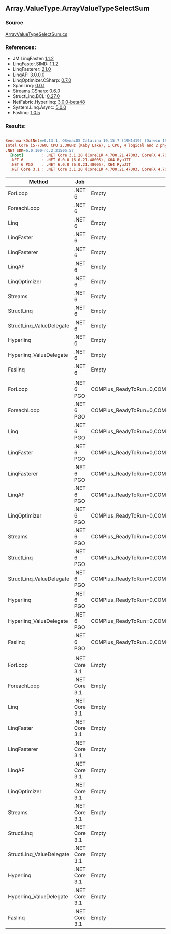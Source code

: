 ﻿## Array.ValueType.ArrayValueTypeSelectSum

### Source
[ArrayValueTypeSelectSum.cs](../LinqBenchmarks/Array/ValueType/ArrayValueTypeSelectSum.cs)

### References:
- JM.LinqFaster: [1.1.2](https://www.nuget.org/packages/JM.LinqFaster/1.1.2)
- LinqFaster.SIMD: [1.1.2](https://www.nuget.org/packages/LinqFaster.SIMD/1.0.3)
- LinqFasterer: [2.1.0](https://www.nuget.org/packages/LinqFasterer/2.1.0)
- LinqAF: [3.0.0.0](https://www.nuget.org/packages/LinqAF/3.0.0.0)
- LinqOptimizer.CSharp: [0.7.0](https://www.nuget.org/packages/LinqOptimizer.CSharp/0.7.0)
- SpanLinq: [0.0.1](https://www.nuget.org/packages/SpanLinq/0.0.1)
- Streams.CSharp: [0.6.0](https://www.nuget.org/packages/Streams.CSharp/0.6.0)
- StructLinq.BCL: [0.27.0](https://www.nuget.org/packages/StructLinq/0.27.0)
- NetFabric.Hyperlinq: [3.0.0-beta48](https://www.nuget.org/packages/NetFabric.Hyperlinq/3.0.0-beta48)
- System.Linq.Async: [5.0.0](https://www.nuget.org/packages/System.Linq.Async/5.0.0)
- Faslinq: [1.0.5](https://www.nuget.org/packages/Faslinq/1.0.5)

### Results:
``` ini

BenchmarkDotNet=v0.13.1, OS=macOS Catalina 10.15.7 (19H1419) [Darwin 19.6.0]
Intel Core i5-7360U CPU 2.30GHz (Kaby Lake), 1 CPU, 4 logical and 2 physical cores
.NET SDK=6.0.100-rc.2.21505.57
  [Host]        : .NET Core 3.1.20 (CoreCLR 4.700.21.47003, CoreFX 4.700.21.47101), X64 RyuJIT
  .NET 6        : .NET 6.0.0 (6.0.21.48005), X64 RyuJIT
  .NET 6 PGO    : .NET 6.0.0 (6.0.21.48005), X64 RyuJIT
  .NET Core 3.1 : .NET Core 3.1.20 (CoreCLR 4.700.21.47003, CoreFX 4.700.21.47101), X64 RyuJIT


```
|                   Method |           Job |                                                   EnvironmentVariables |       Runtime | Count |      Mean |     Error |    StdDev |    Median |         Ratio | RatioSD |  Gen 0 | Allocated |
|------------------------- |-------------- |----------------------------------------------------------------------- |-------------- |------ |----------:|----------:|----------:|----------:|--------------:|--------:|-------:|----------:|
|                  ForLoop |        .NET 6 |                                                                  Empty |      .NET 6.0 |   100 |  69.43 ns |  0.183 ns |  0.143 ns |  69.47 ns |      baseline |         |      - |         - |
|              ForeachLoop |        .NET 6 |                                                                  Empty |      .NET 6.0 |   100 | 140.79 ns |  0.263 ns |  0.233 ns | 140.75 ns |  2.03x slower |   0.01x |      - |         - |
|                     Linq |        .NET 6 |                                                                  Empty |      .NET 6.0 |   100 | 842.39 ns |  3.919 ns |  3.666 ns | 840.74 ns | 12.14x slower |   0.07x | 0.0153 |      32 B |
|               LinqFaster |        .NET 6 |                                                                  Empty |      .NET 6.0 |   100 | 357.39 ns |  0.750 ns |  0.665 ns | 357.12 ns |  5.15x slower |   0.01x |      - |         - |
|             LinqFasterer |        .NET 6 |                                                                  Empty |      .NET 6.0 |   100 | 234.09 ns |  1.058 ns |  0.938 ns | 233.80 ns |  3.37x slower |   0.01x |      - |         - |
|                   LinqAF |        .NET 6 |                                                                  Empty |      .NET 6.0 |   100 | 790.04 ns |  6.121 ns |  5.111 ns | 789.58 ns | 11.38x slower |   0.08x |      - |         - |
|            LinqOptimizer |        .NET 6 |                                                                  Empty |      .NET 6.0 |   100 | 690.34 ns |  3.883 ns |  3.632 ns | 688.54 ns |  9.94x slower |   0.06x | 0.0114 |      24 B |
|                  Streams |        .NET 6 |                                                                  Empty |      .NET 6.0 |   100 | 627.33 ns |  4.031 ns |  3.573 ns | 625.92 ns |  9.03x slower |   0.05x | 0.1717 |     360 B |
|               StructLinq |        .NET 6 |                                                                  Empty |      .NET 6.0 |   100 | 223.52 ns |  1.370 ns |  1.281 ns | 223.46 ns |  3.22x slower |   0.02x | 0.0153 |      32 B |
| StructLinq_ValueDelegate |        .NET 6 |                                                                  Empty |      .NET 6.0 |   100 |  83.93 ns |  0.905 ns |  0.847 ns |  83.92 ns |  1.21x slower |   0.01x |      - |         - |
|                Hyperlinq |        .NET 6 |                                                                  Empty |      .NET 6.0 |   100 | 538.23 ns |  1.298 ns |  1.084 ns | 538.06 ns |  7.75x slower |   0.02x |      - |         - |
|  Hyperlinq_ValueDelegate |        .NET 6 |                                                                  Empty |      .NET 6.0 |   100 | 298.76 ns |  0.356 ns |  0.297 ns | 298.66 ns |  4.30x slower |   0.01x |      - |         - |
|                  Faslinq |        .NET 6 |                                                                  Empty |      .NET 6.0 |   100 | 878.42 ns |  6.070 ns |  5.677 ns | 877.58 ns | 12.67x slower |   0.09x | 0.2174 |     456 B |
|                          |               |                                                                        |               |       |           |           |           |           |               |         |        |           |
|                  ForLoop |    .NET 6 PGO | COMPlus_ReadyToRun=0,COMPlus_TC_QuickJitForLoops=1,COMPlus_TieredPGO=1 |      .NET 6.0 |   100 |  71.59 ns |  0.500 ns |  0.467 ns |  71.31 ns |      baseline |         |      - |         - |
|              ForeachLoop |    .NET 6 PGO | COMPlus_ReadyToRun=0,COMPlus_TC_QuickJitForLoops=1,COMPlus_TieredPGO=1 |      .NET 6.0 |   100 | 133.55 ns |  0.366 ns |  0.324 ns | 133.43 ns |  1.86x slower |   0.02x |      - |         - |
|                     Linq |    .NET 6 PGO | COMPlus_ReadyToRun=0,COMPlus_TC_QuickJitForLoops=1,COMPlus_TieredPGO=1 |      .NET 6.0 |   100 | 590.45 ns | 11.736 ns | 17.922 ns | 599.90 ns |  8.07x slower |   0.28x | 0.0153 |      32 B |
|               LinqFaster |    .NET 6 PGO | COMPlus_ReadyToRun=0,COMPlus_TC_QuickJitForLoops=1,COMPlus_TieredPGO=1 |      .NET 6.0 |   100 | 356.03 ns |  1.102 ns |  0.977 ns | 355.72 ns |  4.97x slower |   0.04x |      - |         - |
|             LinqFasterer |    .NET 6 PGO | COMPlus_ReadyToRun=0,COMPlus_TC_QuickJitForLoops=1,COMPlus_TieredPGO=1 |      .NET 6.0 |   100 | 247.27 ns |  1.262 ns |  1.118 ns | 247.04 ns |  3.45x slower |   0.03x |      - |         - |
|                   LinqAF |    .NET 6 PGO | COMPlus_ReadyToRun=0,COMPlus_TC_QuickJitForLoops=1,COMPlus_TieredPGO=1 |      .NET 6.0 |   100 | 676.24 ns |  4.290 ns |  3.803 ns | 676.98 ns |  9.44x slower |   0.10x |      - |         - |
|            LinqOptimizer |    .NET 6 PGO | COMPlus_ReadyToRun=0,COMPlus_TC_QuickJitForLoops=1,COMPlus_TieredPGO=1 |      .NET 6.0 |   100 | 666.86 ns |  3.628 ns |  3.030 ns | 665.79 ns |  9.31x slower |   0.08x | 0.0114 |      24 B |
|                  Streams |    .NET 6 PGO | COMPlus_ReadyToRun=0,COMPlus_TC_QuickJitForLoops=1,COMPlus_TieredPGO=1 |      .NET 6.0 |   100 | 607.72 ns |  4.594 ns |  4.297 ns | 605.85 ns |  8.49x slower |   0.08x | 0.1717 |     360 B |
|               StructLinq |    .NET 6 PGO | COMPlus_ReadyToRun=0,COMPlus_TC_QuickJitForLoops=1,COMPlus_TieredPGO=1 |      .NET 6.0 |   100 | 247.79 ns |  1.225 ns |  1.023 ns | 247.58 ns |  3.46x slower |   0.03x | 0.0153 |      32 B |
| StructLinq_ValueDelegate |    .NET 6 PGO | COMPlus_ReadyToRun=0,COMPlus_TC_QuickJitForLoops=1,COMPlus_TieredPGO=1 |      .NET 6.0 |   100 |  84.04 ns |  0.072 ns |  0.056 ns |  84.02 ns |  1.17x slower |   0.01x |      - |         - |
|                Hyperlinq |    .NET 6 PGO | COMPlus_ReadyToRun=0,COMPlus_TC_QuickJitForLoops=1,COMPlus_TieredPGO=1 |      .NET 6.0 |   100 | 528.54 ns |  1.614 ns |  1.348 ns | 528.73 ns |  7.38x slower |   0.05x |      - |         - |
|  Hyperlinq_ValueDelegate |    .NET 6 PGO | COMPlus_ReadyToRun=0,COMPlus_TC_QuickJitForLoops=1,COMPlus_TieredPGO=1 |      .NET 6.0 |   100 | 284.37 ns |  0.369 ns |  0.327 ns | 284.39 ns |  3.97x slower |   0.03x |      - |         - |
|                  Faslinq |    .NET 6 PGO | COMPlus_ReadyToRun=0,COMPlus_TC_QuickJitForLoops=1,COMPlus_TieredPGO=1 |      .NET 6.0 |   100 | 574.16 ns |  4.126 ns |  3.658 ns | 572.59 ns |  8.02x slower |   0.06x | 0.2174 |     456 B |
|                          |               |                                                                        |               |       |           |           |           |           |               |         |        |           |
|                  ForLoop | .NET Core 3.1 |                                                                  Empty | .NET Core 3.1 |   100 |  71.15 ns |  0.112 ns |  0.093 ns |  71.14 ns |      baseline |         |      - |         - |
|              ForeachLoop | .NET Core 3.1 |                                                                  Empty | .NET Core 3.1 |   100 | 148.72 ns |  2.370 ns |  2.217 ns | 147.50 ns |  2.09x slower |   0.03x |      - |         - |
|                     Linq | .NET Core 3.1 |                                                                  Empty | .NET Core 3.1 |   100 | 772.11 ns |  4.343 ns |  4.062 ns | 771.04 ns | 10.85x slower |   0.05x | 0.0153 |      32 B |
|               LinqFaster | .NET Core 3.1 |                                                                  Empty | .NET Core 3.1 |   100 | 324.45 ns |  3.138 ns |  2.935 ns | 323.99 ns |  4.56x slower |   0.04x |      - |         - |
|             LinqFasterer | .NET Core 3.1 |                                                                  Empty | .NET Core 3.1 |   100 | 267.78 ns |  1.472 ns |  1.305 ns | 267.54 ns |  3.76x slower |   0.02x |      - |         - |
|                   LinqAF | .NET Core 3.1 |                                                                  Empty | .NET Core 3.1 |   100 | 801.73 ns |  4.869 ns |  3.801 ns | 801.41 ns | 11.27x slower |   0.05x |      - |         - |
|            LinqOptimizer | .NET Core 3.1 |                                                                  Empty | .NET Core 3.1 |   100 | 770.62 ns |  3.648 ns |  3.233 ns | 769.81 ns | 10.83x slower |   0.04x | 0.0267 |      56 B |
|                  Streams | .NET Core 3.1 |                                                                  Empty | .NET Core 3.1 |   100 | 627.99 ns |  5.095 ns |  4.766 ns | 625.85 ns |  8.83x slower |   0.07x | 0.1717 |     360 B |
|               StructLinq | .NET Core 3.1 |                                                                  Empty | .NET Core 3.1 |   100 | 220.61 ns |  0.910 ns |  0.851 ns | 220.37 ns |  3.10x slower |   0.01x | 0.0153 |      32 B |
| StructLinq_ValueDelegate | .NET Core 3.1 |                                                                  Empty | .NET Core 3.1 |   100 |  92.76 ns |  0.385 ns |  0.342 ns |  92.58 ns |  1.30x slower |   0.00x |      - |         - |
|                Hyperlinq | .NET Core 3.1 |                                                                  Empty | .NET Core 3.1 |   100 | 610.88 ns |  1.844 ns |  1.540 ns | 610.33 ns |  8.59x slower |   0.02x |      - |         - |
|  Hyperlinq_ValueDelegate | .NET Core 3.1 |                                                                  Empty | .NET Core 3.1 |   100 | 313.64 ns |  1.166 ns |  1.033 ns | 313.46 ns |  4.41x slower |   0.01x |      - |         - |
|                  Faslinq | .NET Core 3.1 |                                                                  Empty | .NET Core 3.1 |   100 | 918.06 ns |  3.632 ns |  3.398 ns | 917.57 ns | 12.89x slower |   0.04x | 0.2174 |     456 B |
